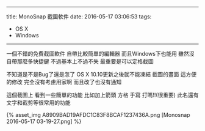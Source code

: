 ----
title: MonoSnap 截圖軟件
date: 2016-05-17 03:06:53
tags:
- OS X
- Windows
----
一個不錯的免費截圖軟件
自帶比較簡單的編輯器 而且Windows下也能用
雖然沒自帶那麼多快捷鍵 不過基本上不過不失
最重要是可以定格截圖

不知道是不是Bug了還是怎了 OS X 10.10更新之後就不能凍結 截圖的畫面 
這方便的修改 完全沒有考慮用家啊 而且改了也沒有通知

這個截圖上 看到一些簡單的功能
比如加上箭頭 方格 手寫 打嗎!!(很重要)
此名還有文字和截剪等很常用的功能

{% asset_img A8909BAD19AFDC1C83F8BCAF1237436A.png [Monosnap 2016-05-17 03-19-27.png] %}